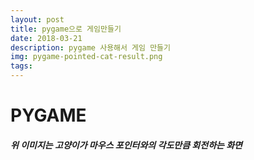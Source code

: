 ```yaml
---
layout: post
title: pygame으로 게임만들기
date: 2018-03-21
description: pygame 사용해서 게임 만들기
img: pygame-pointed-cat-result.png
tags:
---
```


# PYGAME


##### 위 이미지는 고양이가 마우스 포인터와의 각도만큼 회전하는 화면
